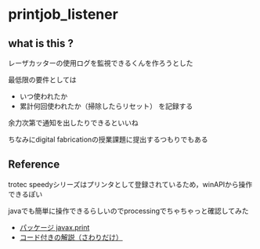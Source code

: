 # printjob_listener

## what is this ?
レーザカッターの使用ログを監視できるくんを作ろうとした

最低限の要件としては
- いつ使われたか
- 累計何回使われたか（掃除したらリセット）
を記録する

余力次第で通知を出したりできるといいね

ちなみにdigital fabricationの授業課題に提出するつもりでもある


## Reference
trotec speedyシリーズはプリンタとして登録されているため，winAPIから操作できるぽい

javaでも簡単に操作できるらしいのでprocessingでちゃちゃっと確認してみた
- [パッケージ javax.print](https://docs.oracle.com/javase/jp/8/docs/api/javax/print/package-summary.html)
- [コード付きの解説（さわりだけ）](https://www.eeb.co.jp/wordpress/?p=376)
